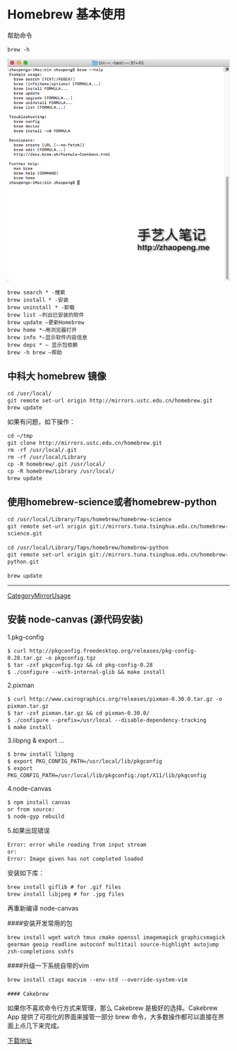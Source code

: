 # Homebrew 基本使用

帮助命令

```
brew -h
```

![](/resource/mac/Homebrew/2.png)

    
    brew search * -搜索
    brew install * -安装
    brew uninstall * -卸载
    brew list —列出已安装的软件
    brew update —更新Homebrew
    brew home *—用浏览器打开
    brew info *—显示软件内容信息
    brew deps * — 显示包依赖
    brew -h brew —帮助
    

## 中科大 homebrew 镜像
    
    cd /usr/local/
    git remote set-url origin http://mirrors.ustc.edu.cn/homebrew.git
    brew update
    

如果有问题，如下操作：
    
    cd ~/tmp
    git clone http://mirrors.ustc.edu.cn/homebrew.git
    rm -rf /usr/local/.git
    rm -rf /usr/local/Library
    cp -R homebrew/.git /usr/local/
    cp -R homebrew/Library /usr/local/
    brew update
    

## 使用homebrew-science或者homebrew-python
    
    cd /usr/local/Library/Taps/homebrew/homebrew-science
    git remote set-url origin git://mirrors.tuna.tsinghua.edu.cn/homebrew-science.git
    
    cd /usr/local/Library/Taps/homebrew/homebrew-python
    git remote set-url origin git://mirrors.tuna.tsinghua.edu.cn/homebrew-python.git
    
    brew update

* * *

[CategoryMirrorUsage](https://wiki.tuna.tsinghua.edu.cn/CategoryMirrorUsage)

## 安装 node-canvas (源代码安装)

1.pkg-config
    
    $ curl http://pkgconfig.freedesktop.org/releases/pkg-config-0.28.tar.gz -o pkgconfig.tgz
    $ tar -zxf pkgconfig.tgz && cd pkg-config-0.28
    $ ./configure --with-internal-glib && make install
    

2.pixman
    
    $ curl http://www.cairographics.org/releases/pixman-0.30.0.tar.gz -o pixman.tar.gz
    $ tar -zxf pixman.tar.gz && cd pixman-0.30.0/
    $ ./configure --prefix=/usr/local --disable-dependency-tracking
    $ make install
    

3.libpng & export ...
    
    $ brew install libpng
    $ export PKG_CONFIG_PATH=/usr/local/lib/pkgconfig
    $ export PKG_CONFIG_PATH=/usr/local/lib/pkgconfig:/opt/X11/lib/pkgconfig
    

4.node-canvas
    
    $ npm install canvas
    or from source:
    $ node-gyp rebuild
    

5.如果出现错误
    
    Error: error while reading from input stream
    or:
    Error: Image given has not completed loaded
    
    

安装如下库：
    
    brew install giflib # for .gif files
    brew install libjpeg # for .jpg files
    

再重新编译 node-canvas

####安装开发常用的包

    brew install wget watch tmux cmake openssl imagemagick graphicsmagick gearman geoip readline autoconf multitail source-highlight autojump zsh-completions sshfs

####升级一下系统自带的vim

    brew install ctags macvim --env-std --override-system-vim

    #### Cakebrew

如果你不喜欢命令行方式来管理，那么 Cakebrew 是极好的选择。Cakebrew App 提供了可视化的界面来接管一部分 brew 命令，大多数操作都可以直接在界面上点几下来完成。

[下载地址](https://www.cakebrew.com/)